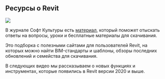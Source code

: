 ## Ресурсы о Revit

![](/img/RVS_18/1673726711_block-7-poleznye-resursy-o-revit.jpg#rounded)

В журнале Софт Культуры есть [материал](https://softculture.cc/blog/entries/articles/poleznye-resursy-o-revit), который поможет отыскать ответы на вопросы, уроки и бесплатные материалы для скачивания.

Это подборка с полезными сайтами для пользователей Revit, на которых можно найти BIM-стандарты и шаблоны, обзоры последних обновлений и семейства для скачивания.

В следующих видео мы рассказываем о новых функциях и инструментах, которые появились в Revit версии 2020 и выше.
